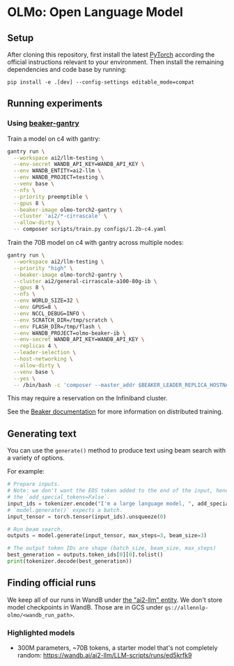 # OLMo: Open Language Model

## Setup

After cloning this repository, first install the latest [PyTorch](https://pytorch.org) according the official instructions relevant to your environment. Then install the remaining dependencies and code base by running:

```
pip install -e .[dev] --config-settings editable_mode=compat
```

## Running experiments

### Using [beaker-gantry](https://github.com/allenai/beaker-gantry)

Train a model on c4 with gantry:

```bash
gantry run \
  --workspace ai2/llm-testing \
  --env-secret WANDB_API_KEY=WANDB_API_KEY \
  --env WANDB_ENTITY=ai2-llm \
  --env WANDB_PROJECT=testing \
  --venv base \
  --nfs \
  --priority preemptible \
  --gpus 8 \
  --beaker-image olmo-torch2-gantry \
  --cluster 'ai2/*-cirrascale' \
  --allow-dirty \
  -- composer scripts/train.py configs/1.2b-c4.yaml
```

Train the 70B model on c4 with gantry across multiple nodes:

```bash
gantry run \
  --workspace ai2/llm-testing \
  --priority "high" \
  --beaker-image olmo-torch2-gantry \
  --cluster ai2/general-cirrascale-a100-80g-ib \
  --gpus 8 \
  --nfs \
  --env WORLD_SIZE=32 \
  --env GPUS=8 \
  --env NCCL_DEBUG=INFO \
  --env SCRATCH_DIR=/tmp/scratch \
  --env FLASH_DIR=/tmp/flash \
  --env WANDB_PROJECT=olmo-beaker-ib \
  --env-secret WANDB_API_KEY=WANDB_API_KEY \
  --replicas 4 \
  --leader-selection \
  --host-networking \
  --allow-dirty \
  --venv base \
  --yes \
  -- /bin/bash -c 'composer --master_addr $BEAKER_LEADER_REPLICA_HOSTNAME --world_size $WORLD_SIZE --node_rank $BEAKER_REPLICA_RANK -n $GPUS --master_port 1234 scripts/train.py configs/70b-c4.yaml'
```

This may require a reservation on the Infiniband cluster.

See the [Beaker documentation](https://beaker-docs.apps.allenai.org/distributed-training.html) for more information on distributed training.

## Generating text

You can use the `generate()` method to produce text using beam search with a variety of options.

For example:

```python
# Prepare inputs.
# Note: we don't want the EOS token added to the end of the input, hence
# the `add_special_tokens=False`.
input_ids = tokenizer.encode("I'm a large language model, ", add_special_tokens=False)
# `model.generate()` expects a batch.
input_tensor = torch.tensor(input_ids).unsqueeze(0)

# Run beam search.
outputs = model.generate(input_tensor, max_steps=3, beam_size=3)

# The output token IDs are shape (batch_size, beam_size, max_steps)
best_generation = outputs.token_ids[0][0].tolist()
print(tokenizer.decode(best_generation))
```

## Finding official runs

We keep all of our runs in WandB under [the "ai2-llm" entity](https://wandb.ai/ai2-llm).
We don't store model checkpoints in WandB. Those are in GCS under `gs://allennlp-olmo/<wandb_run_path>`.

### Highlighted models

 * 300M parameters, ~70B tokens, a starter model that's not completely random: https://wandb.ai/ai2-llm/LLM-scripts/runs/ed5krfk9
